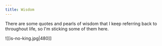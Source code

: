 ```yaml
---
title: Wisdom
---
```

There are some quotes and pearls of wisdom that I keep referring back to throughout life, so I'm sticking some of them here.

![[is-no-king.jpg|480]]